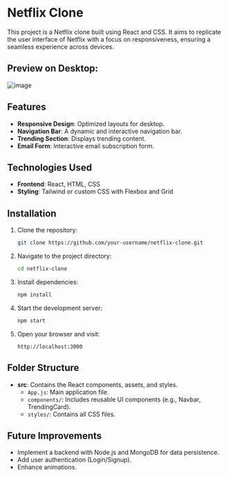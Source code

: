 # Netflix Clone

This project is a Netflix clone built using React and CSS. It aims to replicate the user interface of Netflix with a focus on responsiveness, ensuring a seamless experience across devices.

## Preview on Desktop:
![image](https://github.com/user-attachments/assets/40676770-7df1-4449-8e44-f851736031e3)

## Features
- **Responsive Design**: Optimized layouts for desktop.
- **Navigation Bar**: A dynamic and interactive navigation bar.
- **Trending Section**: Displays trending content.
- **Email Form**: Interactive email subscription form.

## Technologies Used
- **Frontend**: React, HTML, CSS
- **Styling**: Tailwind or custom CSS with Flexbox and Grid

## Installation

1. Clone the repository:
   ```bash
   git clone https://github.com/your-username/netflix-clone.git
   ```

2. Navigate to the project directory:
   ```bash
   cd netflix-clone
   ```

3. Install dependencies:
   ```bash
   npm install
   ```

4. Start the development server:
   ```bash
   npm start
   ```

5. Open your browser and visit:
   ```
   http://localhost:3000
   ```

## Folder Structure
- **src**: Contains the React components, assets, and styles.
  - `App.js`: Main application file.
  - `components/`: Includes reusable UI components (e.g., Navbar, TrendingCard).
  - `styles/`: Contains all CSS files.

## Future Improvements
- Implement a backend with Node.js and MongoDB for data persistence.
- Add user authentication (Login/Signup).
- Enhance animations.

